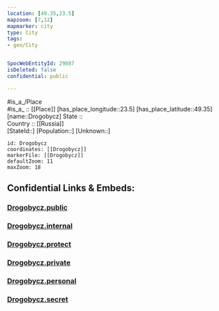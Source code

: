 ```yaml
---
location: [49.35,23.5] 
mapzoom: [7,12] 
mapmarker: city 
type: City
tags:
- geo/City


SpocWebEntityId: 29887
isDeleted: false
confidential: public

---
```

#is_a_/Place  
#is_a_ :: [[Place]] 
[has_place_longitude::23.5] 
[has_place_latitude::49.35] 
[name::Drogobycz] 
State ::  
Country :: [[Russia]]  
[StateId::] 
[Population::] 
[Unknown::] 


```leaflet
id: Drogobycz
coordinates: [[Drogobycz]] 
markerFile: [[Drogobycz]] 
defaultZoom: 11 
maxZoom: 18
```


## Confidential Links & Embeds: 

### [Drogobycz.public](/_public/\Earth\Continent\Europe\Europe~East\Ukraine\Regions~Ukraine\L'viv\CityDrogobycz.public.md) 

### [Drogobycz.internal](/_internal/\Earth\Continent\Europe\Europe~East\Ukraine\Regions~Ukraine\L'viv\CityDrogobycz.internal.md) 

### [Drogobycz.protect](/_protect/\Earth\Continent\Europe\Europe~East\Ukraine\Regions~Ukraine\L'viv\CityDrogobycz.protect.md) 

### [Drogobycz.private](/_private/\Earth\Continent\Europe\Europe~East\Ukraine\Regions~Ukraine\L'viv\CityDrogobycz.private.md) 

### [Drogobycz.personal](/_personal/\Earth\Continent\Europe\Europe~East\Ukraine\Regions~Ukraine\L'viv\CityDrogobycz.personal.md) 

### [Drogobycz.secret](/_secret/\Earth\Continent\Europe\Europe~East\Ukraine\Regions~Ukraine\L'viv\CityDrogobycz.secret.md)

